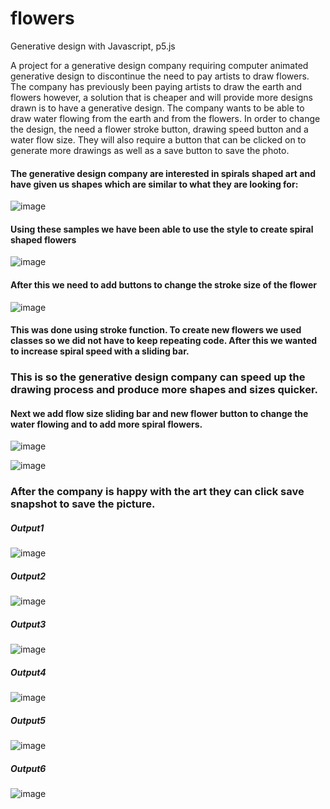 # flowers
Generative design with Javascript, p5.js

A project for a generative design company requiring computer animated generative design to discontinue the need to pay artists to draw flowers. The company has previously been paying artists to draw the earth and flowers however, a solution that is cheaper and will provide more designs drawn is to have a generative design. The company wants to be able to draw water flowing from the earth and from the flowers. In order to change the design, the need a flower stroke button, drawing speed button and a water flow size. They will also require a button that can be clicked on to generate more drawings as well as a save button to save the photo.


#### The generative design company are interested in spirals shaped art and have given us shapes which are similar to what they are looking for:
![image](https://user-images.githubusercontent.com/56706048/217413099-c6b87e3c-caac-4f29-970b-17c813992e3e.png)


#### Using these samples we have been able to use the style to create spiral shaped flowers
![image](https://user-images.githubusercontent.com/56706048/217413130-7be69d4d-5203-43b8-aa17-d0a6ae4488e6.png)

#### After this we need to add buttons to change the stroke size of the flower
![image](https://user-images.githubusercontent.com/56706048/217413161-223851ca-e8eb-4bf4-9d35-3190c5cdc30a.png)

#### This was done using stroke function. To create new flowers we used classes so we did not have to keep repeating code. After this we wanted to increase spiral speed with a sliding bar.

### This is so the generative design company can speed up the drawing process and produce more shapes and sizes quicker.

#### Next we add flow size sliding bar and new flower button to change the water flowing and to add more spiral flowers.

![image](https://user-images.githubusercontent.com/56706048/217413240-3f1370c2-cb10-4007-ad15-5f0b6baecb38.png)

![image](https://user-images.githubusercontent.com/56706048/217413273-1b594f61-f906-4a15-9d30-40cf3b444de5.png)
### After the company is happy with the art they can click save snapshot to save the picture.

##### Output1
![image](https://user-images.githubusercontent.com/56706048/217413370-648a0b78-e4e6-42dc-89ac-f46c8d670cbb.png)


##### Output2
![image](https://user-images.githubusercontent.com/56706048/217413415-91bb7de2-47e1-4a27-9f8e-d11f47c73ca1.png)

##### Output3
![image](https://user-images.githubusercontent.com/56706048/217413466-c3f7a60f-5a80-40ad-8e48-c8835470550e.png)

##### Output4
![image](https://user-images.githubusercontent.com/56706048/217413516-149a42ca-2f7b-4912-b8ae-57602ef96304.png)

##### Output5
![image](https://user-images.githubusercontent.com/56706048/217413610-8b8bf3c7-846d-4a36-ac44-9ca1732216a4.png)

##### Output6
![image](https://user-images.githubusercontent.com/56706048/217413627-fb0a0dbf-c1e7-4400-a196-ff00cee3f31f.png)


